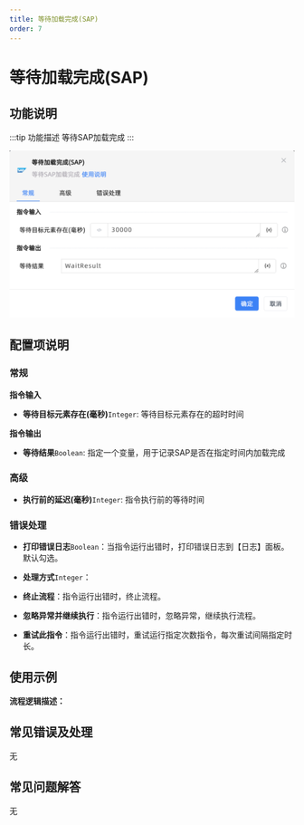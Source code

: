 ```yaml
---
title: 等待加载完成(SAP)
order: 7
---
```


# 等待加载完成(SAP)

## 功能说明

:::tip 功能描述
等待SAP加载完成
:::

![等待加载完成(SAP)](../../../assets/等待加载完成(SAP)_command.png)

## 配置项说明

### 常规

**指令输入**

- **等待目标元素存在(毫秒)**`Integer`: 等待目标元素存在的超时时间


**指令输出**

- **等待结果**`Boolean`: 指定一个变量，用于记录SAP是否在指定时间内加载完成

### 高级

- **执行前的延迟(毫秒)**`Integer`: 指令执行前的等待时间

### 错误处理

- **打印错误日志**`Boolean`：当指令运行出错时，打印错误日志到【日志】面板。默认勾选。

- **处理方式**`Integer`：

 - **终止流程**：指令运行出错时，终止流程。

 - **忽略异常并继续执行**：指令运行出错时，忽略异常，继续执行流程。

 - **重试此指令**：指令运行出错时，重试运行指定次数指令，每次重试间隔指定时长。

## 使用示例

**流程逻辑描述：** 

## 常见错误及处理

无

## 常见问题解答

无


